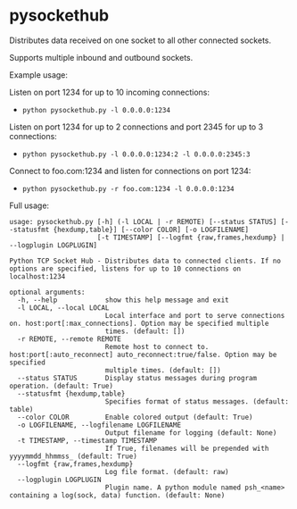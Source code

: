 # pysockethub

Distributes data received on one socket to all other connected sockets.

Supports multiple inbound and outbound sockets.

Example usage:

Listen on port 1234 for up to 10 incoming connections:
 - `python pysockethub.py -l 0.0.0.0:1234`

Listen on port 1234 for up to 2 connections and port 2345 for up to 3 connections:
 - `python pysockethub.py -l 0.0.0.0:1234:2 -l 0.0.0.0:2345:3`

Connect to foo.com:1234 and listen for connections on port 1234:
 - `python pysockethub.py -r foo.com:1234 -l 0.0.0.0:1234`

Full usage:
```
usage: pysockethub.py [-h] (-l LOCAL | -r REMOTE) [--status STATUS] [--statusfmt {hexdump,table}] [--color COLOR] [-o LOGFILENAME]
                      [-t TIMESTAMP] [--logfmt {raw,frames,hexdump} | --logplugin LOGPLUGIN]

Python TCP Socket Hub - Distributes data to connected clients. If no options are specified, listens for up to 10 connections on
localhost:1234

optional arguments:
  -h, --help            show this help message and exit
  -l LOCAL, --local LOCAL
                        Local interface and port to serve connections on. host:port[:max_connections]. Option may be specified multiple
                        times. (default: [])
  -r REMOTE, --remote REMOTE
                        Remote host to connect to. host:port[:auto_reconnect] auto_reconnect:true/false. Option may be specified
                        multiple times. (default: [])
  --status STATUS       Display status messages during program operation. (default: True)
  --statusfmt {hexdump,table}
                        Specifies format of status messages. (default: table)
  --color COLOR         Enable colored output (default: True)
  -o LOGFILENAME, --logfilename LOGFILENAME
                        Output filename for logging (default: None)
  -t TIMESTAMP, --timestamp TIMESTAMP
                        If True, filenames will be prepended with yyyymmdd_hhmmss_ (default: True)
  --logfmt {raw,frames,hexdump}
                        Log file format. (default: raw)
  --logplugin LOGPLUGIN
                        Plugin name. A python module named psh_<name> containing a log(sock, data) function. (default: None)
```
